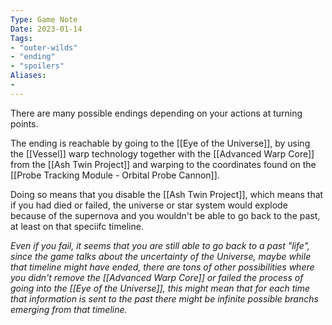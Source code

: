 ```yaml
---
Type: Game Note
Date: 2023-01-14
Tags:
- "outer-wilds"
- "ending"
- "spoilers"
Aliases:
- 
---
```

There are many possible endings depending on your actions at turning points.

The ending is reachable by going to the [[Eye of the Universe]], by using the [[Vessel]] warp technology together with the [[Advanced Warp Core]] from the [[Ash Twin Project]] and warping to the coordinates found on the [[Probe Tracking Module - Orbital Probe Cannon]].

Doing so means that you disable the [[Ash Twin Project]], which means that if you had died or failed, the universe or star system would explode because of the supernova and you wouldn't be able to go back to the past, at least on that speciifc timeline.

*Even if you fail, it seems that you are still able to go back to a past "life", since the game talks about the uncertainty of the Universe, maybe while that timeline might have ended, there are tons of other possibilities where you didn't remove the [[Advanced Warp Core]] or failed the process of going into the [[Eye of the Universe]], this might mean that for each time that information is sent to the past there might be infinite possible branchs emerging from that timeline.*